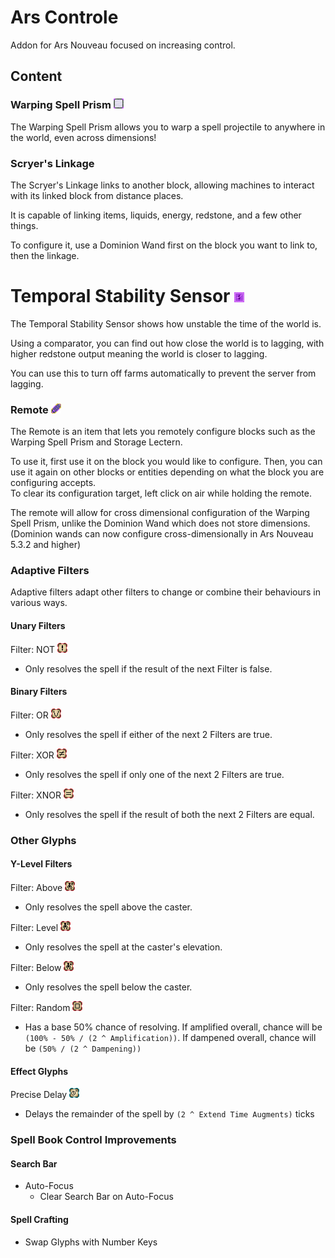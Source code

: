# Ars Controle

Addon for Ars Nouveau focused on increasing control.

## Content

### Warping Spell Prism ![](https://github.com/Vonr/Ars-Controle/blob/1.21/src/main/resources/assets/ars_controle/textures/block/warping_spell_prism.png?raw=true)

The Warping Spell Prism allows you to warp a spell projectile to anywhere in the world, even across dimensions!

### Scryer's Linkage

The Scryer's Linkage links to another block, allowing machines to interact with its linked block from distance places.

It is capable of linking items, liquids, energy, redstone, and a few other things.

To configure it, use a Dominion Wand first on the block you want to link to, then the linkage.

# Temporal Stability Sensor ![](https://github.com/Vonr/Ars-Controle/blob/1.21/src/main/resources/assets/ars_controle/textures/block/temporal_stability_sensor.png?raw=true)

The Temporal Stability Sensor shows how unstable the time of the world is. 

Using a comparator, you can find out how close the world is to lagging, 
with higher redstone output meaning the world is closer to lagging. 

You can use this to turn off farms automatically to prevent the server from lagging.

### Remote ![](https://github.com/Vonr/Ars-Controle/blob/1.21/src/main/resources/assets/ars_controle/textures/item/remote.png?raw=true)

The Remote is an item that lets you remotely configure blocks such as the Warping Spell Prism and Storage Lectern.

To use it, first use it on the block you would like to configure.
Then, you can use it again on other blocks or entities depending on what the block you are configuring accepts.  
To clear its configuration target, left click on air while holding the remote.

The remote will allow for cross dimensional configuration of the Warping Spell Prism, unlike the Dominion Wand
which does not store dimensions. (Dominion wands can now configure cross-dimensionally in Ars Nouveau 5.3.2 and higher)

### Adaptive Filters

Adaptive filters adapt other filters to change or combine their behaviours in various ways.

#### Unary Filters
Filter: NOT ![](https://github.com/Vonr/Ars-Controle/blob/1.21/src/main/resources/assets/ars_controle/textures/item/glyph_filter_not.png?raw=true)
- Only resolves the spell if the result of the next Filter is false.

#### Binary Filters
Filter: OR ![](https://github.com/Vonr/Ars-Controle/blob/1.21/src/main/resources/assets/ars_controle/textures/item/glyph_filter_or.png?raw=true)
- Only resolves the spell if either of the next 2 Filters are true.

Filter: XOR ![](https://github.com/Vonr/Ars-Controle/blob/1.21/src/main/resources/assets/ars_controle/textures/item/glyph_filter_xor.png?raw=true)
- Only resolves the spell if only one of the next 2 Filters are true.

Filter: XNOR ![](https://github.com/Vonr/Ars-Controle/blob/1.21/src/main/resources/assets/ars_controle/textures/item/glyph_filter_xnor.png?raw=true)  
- Only resolves the spell if the result of both the next 2 Filters are equal.

### Other Glyphs

#### Y-Level Filters

Filter: Above ![](https://github.com/Vonr/Ars-Controle/blob/1.21/src/main/resources/assets/ars_controle/textures/item/glyph_filter_above.png?raw=true)
- Only resolves the spell above the caster.

Filter: Level ![](https://github.com/Vonr/Ars-Controle/blob/1.21/src/main/resources/assets/ars_controle/textures/item/glyph_filter_level.png?raw=true)
- Only resolves the spell at the caster's elevation.

Filter: Below ![](https://github.com/Vonr/Ars-Controle/blob/1.21/src/main/resources/assets/ars_controle/textures/item/glyph_filter_below.png?raw=true)
- Only resolves the spell below the caster.

Filter: Random ![](https://github.com/Vonr/Ars-Controle/blob/1.21/src/main/resources/assets/ars_controle/textures/item/glyph_filter_random.png?raw=true)  
- Has a base 50% chance of resolving. If amplified overall, chance will be `(100% - 50% / (2 ^ Amplification))`. If dampened overall, chance will be `(50% / (2 ^ Dampening))`

#### Effect Glyphs

Precise Delay ![](https://github.com/Vonr/Ars-Controle/blob/1.21/src/main/resources/assets/ars_controle/textures/item/glyph_precise_delay.png?raw=true)  
- Delays the remainder of the spell by `(2 ^ Extend Time Augments)` ticks

### Spell Book Control Improvements

#### Search Bar
- Auto-Focus
  - Clear Search Bar on Auto-Focus

#### Spell Crafting
- Swap Glyphs with Number Keys
